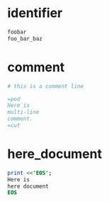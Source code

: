 # identifier
```perl
foobar
foo_bar_baz
```

# comment
```perl
# this is a comment line

=pod
Here is
multi-line
comment.
=cut
```

# here_document
```perl
print <<'EOS';
Here is
here document
EOS
```

